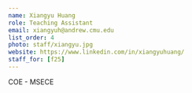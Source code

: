 ```yaml
---
name: Xiangyu Huang
role: Teaching Assistant
email: xiangyuh@andrew.cmu.edu
list_order: 4
photo: staff/xiangyu.jpg
website: https://www.linkedin.com/in/xiangyuhuang/
staff_for: [f25]
---
```

COE - MSECE